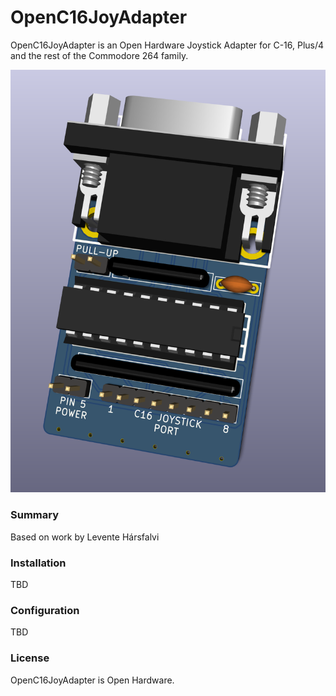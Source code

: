 # OpenC16JoyAdapter
OpenC16JoyAdapter is an Open Hardware Joystick Adapter for C-16, Plus/4 and the rest of the Commodore 264 family.

![Board](https://raw.githubusercontent.com/SukkoPera/OpenC16JoyAdapter/master/doc/render-top.png)

### Summary
Based on work by Levente Hársfalvi

### Installation
TBD

### Configuration
TBD

### License
OpenC16JoyAdapter is Open Hardware.
